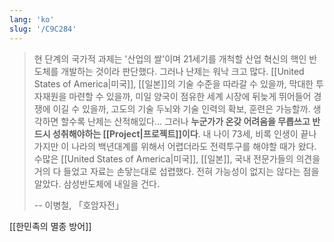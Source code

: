 ```yaml
---
lang: 'ko'
slug: '/C9C284'
---
```


> 현 단계의 국가적 과제는 '산업의 쌀'이며
> 21세기를 개척할 산업 혁신의 핵인 반도체를 개발하는 것이라 판단했다.
> 그러나 난제는 워낙 크고 많다.
> [[United States of America|미국]], [[일본]]의 기술 수준을 따라갈 수 있을까,
> 막대한 투자재원을 마련할 수 있을까,
> 미일 양국이 점유한 세계 시장에 뒤늦게 뛰어들어 경쟁에 이길 수 있을까,
> 고도의 기술 두뇌와 기술 인력의 확보, 훈련은 가능할까.
> 생각하면 할수록 난제는 산적해있다...
> 그러나 **누군가가 온갖 어려움을 무릅쓰고 반드시 성취해야하는 [[Project|프로젝트]]이다**.
> 내 나이 73세, 비록 인생이 끝나가지만
> 이 나라의 백년대계를 위해서 어렵더라도 전력투구를 해야할 때가 왔다.
> 수많은 [[United States of America|미국]], [[일본]], 국내 전문가들의 의견을 거의 다 들었고 자료는 손닿는대로 섭렵했다.
> 전혀 가능성이 없지는 않다는 점을 알았다.
> 삼성반도체에 내일을 건다.
>
> -- 이병철, 「호암자전」

[[한민족의 멸종 방어]]
